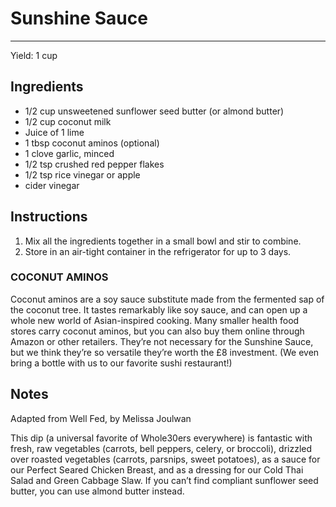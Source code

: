 # Sunshine Sauce
---
Yield: 1 cup

## Ingredients
- 1/2 cup unsweetened sunflower seed butter (or almond butter)
- 1/2 cup coconut milk
- Juice of 1 lime
- 1 tbsp coconut aminos (optional)
- 1 clove garlic, minced
- 1/2 tsp crushed red pepper flakes
- 1/2 tsp rice vinegar or apple
- cider vinegar

## Instructions
1. Mix all the ingredients together in a small bowl and stir to combine. 
2. Store in an air-tight container in the refrigerator for up to 3 days.

### COCONUT AMINOS
Coconut aminos are a soy sauce substitute made from the fermented sap of the coconut tree. It tastes remarkably like soy sauce, and can open up a whole new world of Asian-inspired cooking. Many smaller health food stores carry coconut aminos, but you can also buy them online through Amazon or other retailers. They’re not necessary for the Sunshine Sauce, but we think they’re so versatile they’re worth the £8 investment. (We even bring a bottle with us to our favorite sushi restaurant!)

## Notes
Adapted from Well Fed, by Melissa Joulwan

This dip (a universal favorite of Whole30ers everywhere) is fantastic with fresh, raw vegetables (carrots, bell peppers, celery, or broccoli), drizzled over roasted vegetables (carrots, parsnips, sweet potatoes), as a sauce for our Perfect Seared Chicken Breast, and as a dressing for our Cold Thai Salad and Green Cabbage Slaw. If you can’t find compliant sunflower seed butter, you can use almond butter instead.
